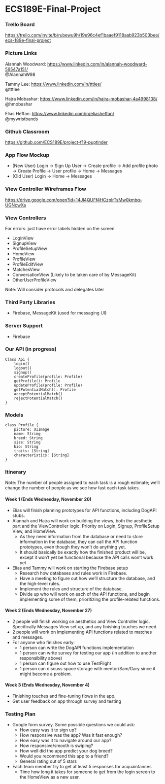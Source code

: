 # ECS189E-Final-Project

### Trello Board
https://trello.com/invite/b/rubewu9h/19e96c4ef1baaef9118aab923b503bee/ecs-189e-final-project

### Picture Links
Alannah Woodward: https://www.linkedin.com/in/alannah-woodward-56547a151/  
@AlannahW98

Tammy Lee: https://www.linkedin.com/in/tttlee/  
@tttlee  

Hajra Mobashar: https://www.linkedin.com/in/hajra-mobashar-4a4998138/  
@hmobashar

Elias Heffan: https://www.linkedin.com/in/eliasheffan/  
@mywristbands  
### Github Classroom
https://github.com/ECS189E/project-f19-puptinder
### App Flow Mockup
- (New User) Login -> Sign Up User -> Create profile -> Add profile photo -> Create Profile -> User profile -> Home -> Messages
- (Old User) Login -> Home -> Messages

### View Controller Wireframes Flow
https://drive.google.com/open?id=14Jl4QUFf4HCzplrTsMw0kmbq-UGNcwXa

### View Controllers
For errors: just have error labels hidden on the screen
- LoginView
- SignupView
- ProfileSetupView
- HomeView
- ProfileView
- ProfileEditView
- MatchesView 
- ConversationView (Likely to be taken care of by MessageKit)
- OtherUserProfileView

Note: Will consider protocols and delegates later
### Third Party Libraries
- Firebase, MessageKit (used for messaging UI)
### Server Support
- Firebase
### Our API (in progress)
```
Class Api {
    login()
    logout()
    signup()
    createProfile(profile: Profile)
    getProfile(): Profile
    updateProfile(profile: Profile)
    getPotentialMatch(): Profile
    acceptPotentialMatch()
    rejectPotentialMatch()
}
```
### Models
```
class Profile {
    picture: UIImage
    name: String
    breed: String
    size: String
    bio: String
    traits: [String]
    characteristics: [String]
}
```
### Itinerary
Note: The  number of people assigned to each task is a rough estimate; we’ll change the number of people as we see how fast each task takes.

#### Week 1 (Ends Wednesday, November 20)
- Elias will finish planning prototypes for API functions, including DogAPI stubs.
- Alannah and Hajra will work on building the views, both the aesthetic part and the ViewController logic. Priority on Login, Signup, ProfileSetup View, and HomeView.
  - As they need information from the database or need to store information in the database, they can call the API function prototypes, even though they won’t do anything yet.
  - It should basically be exactly how the finished product will be, except it won’t yet be functional because the API calls won’t work yet.
- Elias and Tammy will work on starting the Firebase setup
  - Research how databases and rules work in Firebase.
  - Have a meeting to figure out how we’ll structure the database, and the high-level rules.
  - Implement the rules and structure of the database.
  - Divide up who will work on each of the API functions, and begin implementing some of them, prioritizing the profile-related functions.
#### Week 2 (Ends Wednesday, November 27)
- 2 people will finish working on aesthetics and View Controller logic.
Specifically Messages View set up, and any finishing touches we need.
- 2 people will work on implementing API functions related to matches and messages.
- For anyone who finishes early:
  - 1 person can write the DogAPI functions implementation
  - 1 person can write survey for testing our app (in addition to another responsibility above) 
  - 1 person can figure out how to use TestFlight
  - 1 person can discuss space storage with mentor/Sam/Gary since it might become a problem.
#### Week 3 (Ends Wednesday, November 4) 
- Finishing touches and fine-tuning flows in the app.
- Get user feedback on app through survey and testing
### Testing Plan
- Google form survey. Some possible questions we could ask:
  - How easy was it to sign up?
  - How responsive was the app? Was it fast enough?
  - How easy was it to navigate around our app?
  - How responsive/smooth is swiping?
  - How well did the app predict your dog breed?
  - Would you recommend this app to a friend?
  - General rating out of 5 stars
- Each team member try to get at least 5 responses for acquaintances
  - Time how long it takes for someone to get from the login screen to the HomeView as a new user.
